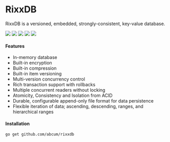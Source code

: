 # RixxDB

RixxDB is a versioned, embedded, strongly-consistent, key-value database.

[![](https://img.shields.io/circleci/token/a14c078bae83a29af4ee8945c52b51e1839dd7d4/project/abcum/rixxdb/master.svg?style=flat-square)](https://circleci.com/gh/abcum/rixxdb) [![](https://img.shields.io/badge/status-alpha-ff00bb.svg?style=flat-square)](https://github.com/abcum/rixxdb) [![](https://img.shields.io/badge/godoc-reference-blue.svg?style=flat-square)](https://godoc.org/github.com/abcum/rixxdb) [![](https://goreportcard.com/badge/github.com/abcum/rixxdb?style=flat-square)](https://goreportcard.com/report/github.com/abcum/rixxdb) [![](https://img.shields.io/badge/license-Apache_License_2.0-00bfff.svg?style=flat-square)](https://github.com/abcum/rixxdb) 

#### Features

- In-memory database
- Built-in encryption
- Built-in compression
- Built-in item versioning
- Multi-version concurrency control
- Rich transaction support with rollbacks
- Multiple concurrent readers without locking
- Atomicity, Consistency and Isolation from ACID
- Durable, configurable append-only file format for data persistence
- Flexible iteration of data; ascending, descending, ranges, and hierarchical ranges

#### Installation

```bash
go get github.com/abcum/rixxdb
```
